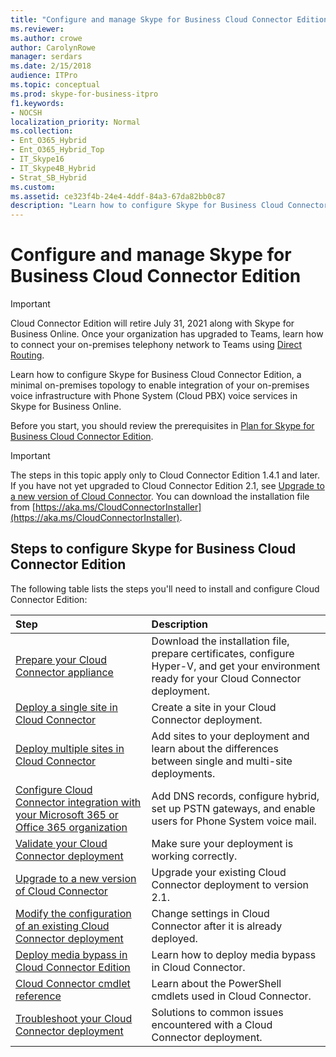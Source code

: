 ```yaml
---
title: "Configure and manage Skype for Business Cloud Connector Edition"
ms.reviewer: 
ms.author: crowe
author: CarolynRowe
manager: serdars
ms.date: 2/15/2018
audience: ITPro
ms.topic: conceptual
ms.prod: skype-for-business-itpro
f1.keywords:
- NOCSH
localization_priority: Normal
ms.collection:
- Ent_O365_Hybrid
- Ent_O365_Hybrid_Top
- IT_Skype16
- IT_Skype4B_Hybrid
- Strat_SB_Hybrid
ms.custom: 
ms.assetid: ce323f4b-24e4-4ddf-84a3-67da82bb0c87
description: "Learn how to configure Skype for Business Cloud Connector Edition, a minimal on-premises topology to enable integration of your on-premises voice infrastructure with Phone System (Cloud PBX) voice services in Skype for Business Online."
---
```


# Configure and manage Skype for Business Cloud Connector Edition
 
> [!Important]
> Cloud Connector Edition will retire July 31, 2021 along with Skype for Business Online. Once your organization has upgraded to Teams, learn how to connect your on-premises telephony network to Teams using [Direct Routing](/MicrosoftTeams/direct-routing-landing-page).

Learn how to configure Skype for Business Cloud Connector Edition, a minimal on-premises topology to enable integration of your on-premises voice infrastructure with Phone System (Cloud PBX) voice services in Skype for Business Online. 
  
Before you start, you should review the prerequisites in [Plan for Skype for Business Cloud Connector Edition](plan-skype-for-business-cloud-connector-edition.md).
  
> [!IMPORTANT]
> The steps in this topic apply only to Cloud Connector Edition 1.4.1 and later. If you have not yet upgraded to Cloud Connector Edition 2.1, see [Upgrade to a new version of Cloud Connector](upgrade-to-a-new-version-of-cloud-connector.md). You can download the installation file from [https://aka.ms/CloudConnectorInstaller](https://aka.ms/CloudConnectorInstaller). 
  
## Steps to configure Skype for Business Cloud Connector Edition

The following table lists the steps you'll need to install and configure Cloud Connector Edition:
  
|**Step**|**Description**|
|:-----|:-----|
|[Prepare your Cloud Connector appliance](prepare-your-cloud-connector-appliance.md) <br/> |Download the installation file, prepare certificates, configure Hyper-V, and get your environment ready for your Cloud Connector deployment.  <br/> |
|[Deploy a single site in Cloud Connector](deploy-a-single-site-in-cloud-connector.md) <br/> |Create a site in your Cloud Connector deployment.  <br/> |
|[Deploy multiple sites in Cloud Connector](deploy-multiple-sites-in-cloud-connector.md) <br/> |Add sites to your deployment and learn about the differences between single and multi-site deployments.  <br/> |
|[Configure Cloud Connector integration with your Microsoft 365 or Office 365 organization](configure-cloud-connector-integration-with-your-office-365-tenant.md) <br/> |Add DNS records, configure hybrid, set up PSTN gateways, and enable users for Phone System voice mail.  <br/> |
|[Validate your Cloud Connector deployment](validate-your-cloud-connector-deployment.md) <br/> |Make sure your deployment is working correctly.  <br/> |
|[Upgrade to a new version of Cloud Connector](upgrade-to-a-new-version-of-cloud-connector.md) <br/> |Upgrade your existing Cloud Connector deployment to version 2.1.  <br/> |
|[Modify the configuration of an existing Cloud Connector deployment](modify-the-configuration-of-an-existing-cloud-connector-deployment.md) <br/> |Change settings in Cloud Connector after it is already deployed.  <br/> |
|[Deploy media bypass in Cloud Connector Edition](deploy-media-bypass-in-cloud-connector.md) <br/> |Learn how to deploy media bypass in Cloud Connector.  <br/> |
|[Cloud Connector cmdlet reference](cloud-connector-cmdlet-reference.md) <br/> |Learn about the PowerShell cmdlets used in Cloud Connector.  <br/> |
|[Troubleshoot your Cloud Connector deployment](troubleshoot-your-cloud-connector-deployment.md) <br/> |Solutions to common issues encountered with a Cloud Connector deployment.  <br/> |
